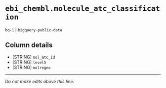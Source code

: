 # `ebi_chembl.molecule_atc_classification`
`bq-1` | `bigquery-public-data`

## Column details
* [STRING]    `mol_atc_id`
* [STRING]    `level5`
* [STRING]    `molregno`

-------------------------------------------------------------------------------
*Do not make edits above this line.*
